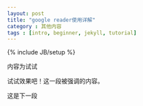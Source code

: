 ```yaml
---
layout: post
title: "google reader使用详解"
category : 其他内容
tags : [intro, beginner, jekyll, tutorial]
---
```

{% include JB/setup %}


内容为试试

试试效果吧！这一段被强调的内容。

这是下一段